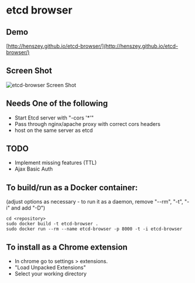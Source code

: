 
# etcd browser

## Demo
[http://henszey.github.io/etcd-browser/](http://henszey.github.io/etcd-browser/)

## Screen Shot
![etcd-browser Screen Shot](http://henszey.github.io/etcd-browser/images/etcdbrowser.png)

## Needs One of the following
* Start Etcd server with "-cors '*'"
* Pass through nginx/apache proxy with correct cors headers
* host on the same server as etcd

## TODO
* Implement missing features (TTL)
* Ajax Basic Auth

## To build/run as a Docker container:

(adjust options as necessary - to run it as a daemon, remove "--rm", "-t", "-i" and add "-D")

    cd <repository>
    sudo docker build -t etcd-browser .
	sudo docker run --rm --name etcd-browser -p 8000 -t -i etcd-browser
	
## To install as a Chrome extension

 * In chrome go to settings > extensions.
 * "Load Unpacked Extensions"
 * Select your working directory

	
